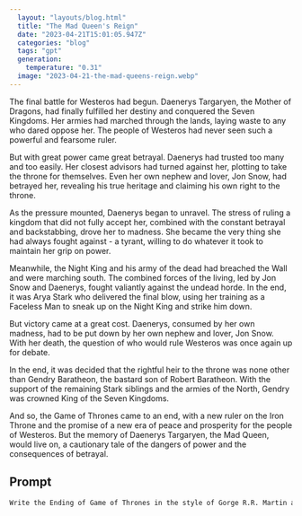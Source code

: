 ```yaml
---
  layout: "layouts/blog.html"
  title: "The Mad Queen's Reign"
  date: "2023-04-21T15:01:05.947Z"
  categories: "blog"
  tags: "gpt"
  generation: 
    temperature: "0.31"
  image: "2023-04-21-the-mad-queens-reign.webp"
---
```

The final battle for Westeros had begun. Daenerys Targaryen, the Mother of Dragons, had finally fulfilled her destiny and conquered the Seven Kingdoms. Her armies had marched through the lands, laying waste to any who dared oppose her. The people of Westeros had never seen such a powerful and fearsome ruler.

But with great power came great betrayal. Daenerys had trusted too many and too easily. Her closest advisors had turned against her, plotting to take the throne for themselves. Even her own nephew and lover, Jon Snow, had betrayed her, revealing his true heritage and claiming his own right to the throne.

As the pressure mounted, Daenerys began to unravel. The stress of ruling a kingdom that did not fully accept her, combined with the constant betrayal and backstabbing, drove her to madness. She became the very thing she had always fought against - a tyrant, willing to do whatever it took to maintain her grip on power.

Meanwhile, the Night King and his army of the dead had breached the Wall and were marching south. The combined forces of the living, led by Jon Snow and Daenerys, fought valiantly against the undead horde. In the end, it was Arya Stark who delivered the final blow, using her training as a Faceless Man to sneak up on the Night King and strike him down.

But victory came at a great cost. Daenerys, consumed by her own madness, had to be put down by her own nephew and lover, Jon Snow. With her death, the question of who would rule Westeros was once again up for debate.

In the end, it was decided that the rightful heir to the throne was none other than Gendry Baratheon, the bastard son of Robert Baratheon. With the support of the remaining Stark siblings and the armies of the North, Gendry was crowned King of the Seven Kingdoms.

And so, the Game of Thrones came to an end, with a new ruler on the Iron Throne and the promise of a new era of peace and prosperity for the people of Westeros. But the memory of Daenerys Targaryen, the Mad Queen, would live on, a cautionary tale of the dangers of power and the consequences of betrayal.


## Prompt
```markdown
Write the Ending of Game of Thrones in the style of Gorge R.R. Martin and forget about how the HBO Series ended. Describe how Daenerys conquers Westeros and gets betrayed so often, so that she turnes into a mad queen so that it actually makes sense. Tell also how the night king was defeated and who will be the rightful king of westeros after Daenerys Death.
```
